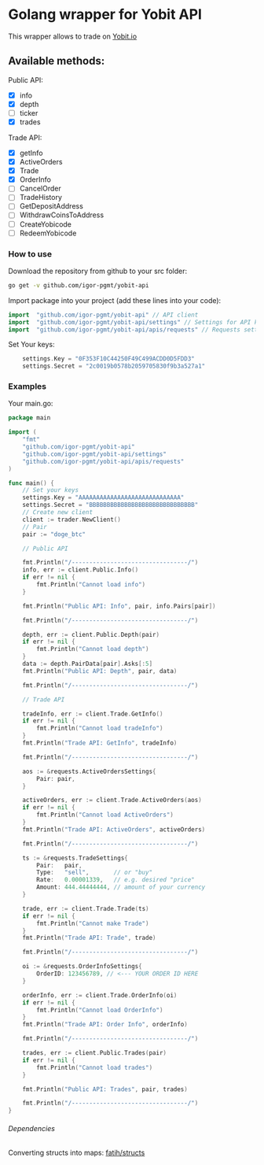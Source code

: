 # Golang wrapper for Yobit API

This wrapper allows to trade on [Yobit.io](https://Yobit.io)

## Available methods:

Public API:
  - [X] info
  - [X] depth
  - [ ] ticker
  - [X] trades

Trade API:
  - [X] getInfo
  - [X] ActiveOrders
  - [X] Trade
  - [X] OrderInfo
  - [ ] CancelOrder
  - [ ] TradeHistory
  - [ ] GetDepositAddress
  - [ ] WithdrawCoinsToAddress
  - [ ] CreateYobicode
  - [ ] RedeemYobicode

### How to use
Download the repository from github to your src folder:
```bash
go get -v github.com/igor-pgmt/yobit-api
```
Import package into your project (add these lines into your code):
```go
import	"github.com/igor-pgmt/yobit-api" // API client
import	"github.com/igor-pgmt/yobit-api/settings" // Settings for API keys
import  "github.com/igor-pgmt/yobit-api/apis/requests" // Requests settings for API
```
Set Your keys:
```go
	settings.Key = "0F353F10C44250F49C499ACDD0D5FDD3"
	settings.Secret = "2c0019b0578b2059705830f9b3a527a1"
```

### Examples
Your main.go:
```go
package main

import (
	"fmt"
	"github.com/igor-pgmt/yobit-api"
	"github.com/igor-pgmt/yobit-api/settings"
	"github.com/igor-pgmt/yobit-api/apis/requests"
)

func main() {
	// Set your keys
	settings.Key = "AAAAAAAAAAAAAAAAAAAAAAAAAAAAA"
	settings.Secret = "BBBBBBBBBBBBBBBBBBBBBBBBBBBBBB"
	// Create new client
	client := trader.NewClient()
	// Pair
	pair := "doge_btc"

	// Public API

	fmt.Println("/---------------------------------/")
	info, err := client.Public.Info()
	if err != nil {
		fmt.Println("Cannot load info")
	}

	fmt.Println("Public API: Info", pair, info.Pairs[pair])

	fmt.Println("/---------------------------------/")

	depth, err := client.Public.Depth(pair)
	if err != nil {
		fmt.Println("Cannot load depth")
	}
	data := depth.PairData[pair].Asks[:5]
	fmt.Println("Public API: Depth", pair, data)

	fmt.Println("/---------------------------------/")

	// Trade API

	tradeInfo, err := client.Trade.GetInfo()
	if err != nil {
		fmt.Println("Cannot load tradeInfo")
	}
	fmt.Println("Trade API: GetInfo", tradeInfo)

	fmt.Println("/---------------------------------/")

	aos := &requests.ActiveOrdersSettings{
		Pair: pair,
	}

	activeOrders, err := client.Trade.ActiveOrders(aos)
	if err != nil {
		fmt.Println("Cannot load ActiveOrders")
	}
	fmt.Println("Trade API: ActiveOrders", activeOrders)

	fmt.Println("/---------------------------------/")

	ts := &requests.TradeSettings{
		Pair:   pair,
		Type:   "sell",       // or "buy"
		Rate:   0.00001339,   // e.g. desired "price"
		Amount: 444.44444444, // amount of your currency
	}

	trade, err := client.Trade.Trade(ts)
	if err != nil {
		fmt.Println("Cannot make Trade")
	}
	fmt.Println("Trade API: Trade", trade)

	fmt.Println("/---------------------------------/")

	oi := &requests.OrderInfoSettings{
		OrderID: 123456789, // <--- YOUR ORDER ID HERE
	}

	orderInfo, err := client.Trade.OrderInfo(oi)
	if err != nil {
		fmt.Println("Cannot load OrderInfo")
	}
	fmt.Println("Trade API: Order Info", orderInfo)

	fmt.Println("/---------------------------------/")

	trades, err := client.Public.Trades(pair)
	if err != nil {
		fmt.Println("Cannot load trades")
	}

	fmt.Println("Public API: Trades", pair, trades)

	fmt.Println("/---------------------------------/")
}
```

###### Dependencies
Converting structs into maps:
[fatih/structs](github.com/fatih/structs)

